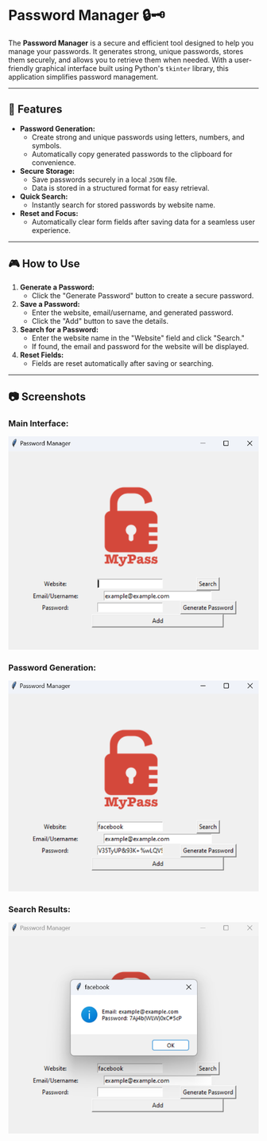 # Password Manager 🔒🗝️

The **Password Manager** is a secure and efficient tool designed to help you manage your passwords. It generates strong, unique passwords, stores them securely, and allows you to retrieve them when needed. With a user-friendly graphical interface built using Python's `tkinter` library, this application simplifies password management.

---

## 🚀 Features
- **Password Generation:**
  - Create strong and unique passwords using letters, numbers, and symbols.
  - Automatically copy generated passwords to the clipboard for convenience.
- **Secure Storage:**
  - Save passwords securely in a local `JSON` file.
  - Data is stored in a structured format for easy retrieval.
- **Quick Search:**
  - Instantly search for stored passwords by website name.
- **Reset and Focus:**
  - Automatically clear form fields after saving data for a seamless user experience.

---

## 🎮 How to Use
1. **Generate a Password:**
   - Click the "Generate Password" button to create a secure password.
2. **Save a Password:**
   - Enter the website, email/username, and generated password.
   - Click the "Add" button to save the details.
3. **Search for a Password:**
   - Enter the website name in the "Website" field and click "Search."
   - If found, the email and password for the website will be displayed.
4. **Reset Fields:**
   - Fields are reset automatically after saving or searching.

---

## 📷 Screenshots
### Main Interface:
![Main Interface](images/main-interface.png)

### Password Generation:
![Password Generation](images/password-generation.png)

### Search Results:
![Search Results](images/search-results.png)
